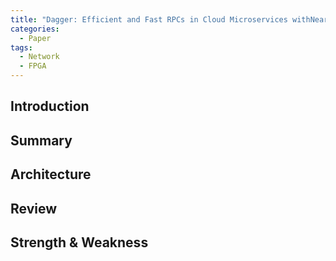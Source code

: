 ```yaml
---
title: "Dagger: Efficient and Fast RPCs in Cloud Microservices withNear-Memory Reconfigurable NICs"
categories:
  - Paper
tags:
  - Network
  - FPGA
---
```


## Introduction


## Summary


## Architecture


## Review


## Strength & Weakness